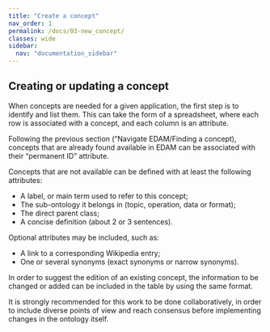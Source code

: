 ```yaml
---
title: "Create a concept"
nav_order: 1
permalink: /docs/03-new_concept/
classes: wide
sidebar:
  nav: "documentation_sidebar"
---
```


## Creating or updating a concept

When concepts are needed for a given application, the first step is to identify and list them. This can take the form of a spreadsheet, where each row is associated with a concept, and each column is an attribute.

Following the previous section (“Navigate EDAM/Finding a concept), concepts that are already found available in EDAM can be associated with their “permanent ID” attribute.

Concepts that are not available can be defined with at least the following attributes:

* A label, or main term used to refer to this concept;
* The sub-ontology it belongs in (topic, operation, data or format);
* The direct parent class;
* A concise definition (about 2 or 3 sentences).

Optional attributes may be included, such as:

* A link to a corresponding Wikipedia entry;
* One or several synonyms (exact synonyms or narrow synonyms).

In order to suggest the edition of an existing concept, the information to be changed or added can be included in the table by using the same format.

It is strongly recommended for this work to be done collaboratively, in order to include diverse points of view and reach consensus before implementing changes in the ontology itself.
